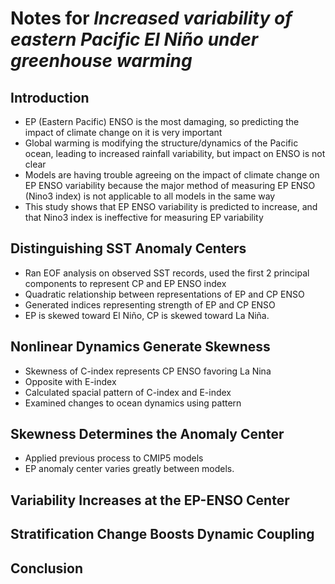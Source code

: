 
# Notes for _Increased variability of eastern Pacific El Niño under greenhouse warming_

## Introduction

- EP (Eastern Pacific) ENSO is the most damaging, so predicting the impact of climate change on it is very important
- Global warming is modifying the structure/dynamics of the Pacific ocean, leading to increased rainfall variability, but impact on ENSO is not clear
- Models are having trouble agreeing on the impact of climate change on EP ENSO variability because the major method of measuring EP ENSO (Nino3 index) is not applicable to all models in the same way
- This study shows that EP ENSO variability is predicted to increase, and that Nino3 index is ineffective for measuring EP variability

## Distinguishing SST Anomaly Centers

- Ran EOF analysis on observed SST records, used the first 2 principal components to represent CP and EP ENSO index
- Quadratic relationship between representations of EP and CP ENSO
- Generated indices representing strength of EP and CP ENSO
- EP is skewed toward El Niño, CP is skewed toward La Niña.

## Nonlinear Dynamics Generate Skewness

- Skewness of C-index represents CP ENSO favoring La Nina
- Opposite with E-index
- Calculated spacial pattern of C-index and E-index
- Examined changes to ocean dynamics using pattern

## Skewness Determines the Anomaly Center

- Applied previous process to CMIP5 models
- EP anomaly center varies greatly between models.

## Variability Increases at the EP-ENSO Center

## Stratification Change Boosts Dynamic Coupling

## Conclusion
